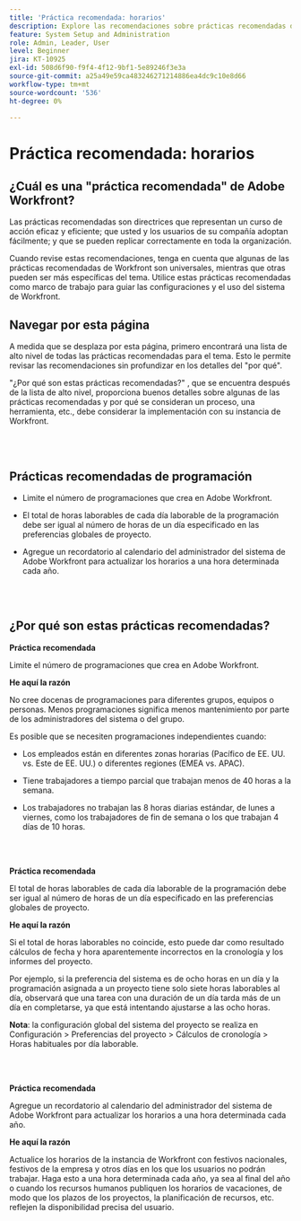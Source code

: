 ```yaml
---
title: 'Práctica recomendada: horarios'
description: Explore las recomendaciones sobre prácticas recomendadas de los expertos de Adobe Workfront acerca de la configuración, administración y uso de los horarios de Workfront.
feature: System Setup and Administration
role: Admin, Leader, User
level: Beginner
jira: KT-10925
exl-id: 508d6f90-f9f4-4f12-9bf1-5e89246f3e3a
source-git-commit: a25a49e59ca483246271214886ea4dc9c10e8d66
workflow-type: tm+mt
source-wordcount: '536'
ht-degree: 0%

---
```


# Práctica recomendada: horarios

## ¿Cuál es una &quot;práctica recomendada&quot; de Adobe Workfront?

Las prácticas recomendadas son directrices que representan un curso de acción eficaz y eficiente; que usted y los usuarios de su compañía adoptan fácilmente; y que se pueden replicar correctamente en toda la organización.

Cuando revise estas recomendaciones, tenga en cuenta que algunas de las prácticas recomendadas de Workfront son universales, mientras que otras pueden ser más específicas del tema. Utilice estas prácticas recomendadas como marco de trabajo para guiar las configuraciones y el uso del sistema de Workfront.

## Navegar por esta página

A medida que se desplaza por esta página, primero encontrará una lista de alto nivel de todas las prácticas recomendadas para el tema. Esto le permite revisar las recomendaciones sin profundizar en los detalles del &quot;por qué&quot;.

&quot;¿Por qué son estas prácticas recomendadas?&quot; , que se encuentra después de la lista de alto nivel, proporciona buenos detalles sobre algunas de las prácticas recomendadas y por qué se consideran un proceso, una herramienta, etc., debe considerar la implementación con su instancia de Workfront.

</br>
</br>

## Prácticas recomendadas de programación

* Limite el número de programaciones que crea en Adobe Workfront.

* El total de horas laborables de cada día laborable de la programación debe ser igual al número de horas de un día especificado en las preferencias globales de proyecto.

* Agregue un recordatorio al calendario del administrador del sistema de Adobe Workfront para actualizar los horarios a una hora determinada cada año.

</br>
</br>

## ¿Por qué son estas prácticas recomendadas?

**Práctica recomendada**

Limite el número de programaciones que crea en Adobe Workfront.



**He aquí la razón**

No cree docenas de programaciones para diferentes grupos, equipos o personas. Menos programaciones significa menos mantenimiento por parte de los administradores del sistema o del grupo.



Es posible que se necesiten programaciones independientes cuando:

* Los empleados están en diferentes zonas horarias (Pacífico de EE. UU. vs. Este de EE. UU.) o diferentes regiones (EMEA vs. APAC).

* Tiene trabajadores a tiempo parcial que trabajan menos de 40 horas a la semana.

* Los trabajadores no trabajan las 8 horas diarias estándar, de lunes a viernes, como los trabajadores de fin de semana o los que trabajan 4 días de 10 horas.

</br>
</br>

**Práctica recomendada**

El total de horas laborables de cada día laborable de la programación debe ser igual al número de horas de un día especificado en las preferencias globales de proyecto.



**He aquí la razón**

Si el total de horas laborables no coincide, esto puede dar como resultado cálculos de fecha y hora aparentemente incorrectos en la cronología y los informes del proyecto.

Por ejemplo, si la preferencia del sistema es de ocho horas en un día y la programación asignada a un proyecto tiene solo siete horas laborables al día, observará que una tarea con una duración de un día tarda más de un día en completarse, ya que está intentando ajustarse a las ocho horas.

**Nota**: la configuración global del sistema del proyecto se realiza en Configuración > Preferencias del proyecto > Cálculos de cronología > Horas habituales por día laborable.

</br>
</br>


**Práctica recomendada**

Agregue un recordatorio al calendario del administrador del sistema de Adobe Workfront para actualizar los horarios a una hora determinada cada año.

**He aquí la razón**

Actualice los horarios de la instancia de Workfront con festivos nacionales, festivos de la empresa y otros días en los que los usuarios no podrán trabajar. Haga esto a una hora determinada cada año, ya sea al final del año o cuando los recursos humanos publiquen los horarios de vacaciones, de modo que los plazos de los proyectos, la planificación de recursos, etc. reflejen la disponibilidad precisa del usuario.
